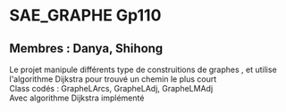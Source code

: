 # SAE_GRAPHE Gp110
## Membres : Danya, Shihong
Le projet manipule différents type de construitions de graphes , et utilise l'algorithme Dijkstra pour trouvé un chemin le plus court
<br>Class codés : GrapheLArcs, GrapheLAdj, GrapheLMAdj
<br>Avec algorithme Dijkstra implémenté
